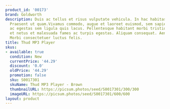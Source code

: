 ```yaml
---
product_id: '00173'
brand: Goldworth
description: Duis ac tellus et risus vulputate vehicula. In hac habitasse platea dictumst.
  Praesent ut quam.Vivamus commodo, augue et laoreet euismod, sem sapien tempor dolor,
  ac egestas sem ligula quis lacus. Pellentesque habitant morbi tristique senectus
  et netus et malesuada fames ac turpis egestas. Aliquam consequat. Aenean vestibulum.
  Morbi consectetuer luctus felis.
title: Thud MP3 Player
skus:
- available: true
  condition: New
  currentPrice: '44.29'
  discount: '0.0'
  oldPrice: '44.29'
  promotion: false
  sku: S0017301
  skuName: Thud MP3 Player - Brown
  thumbnailURL: https://picsum.photos/seed/S0017301/300/300
  imageURL: https://picsum.photos/seed/S0017301/600/600
layout: product
---
```

